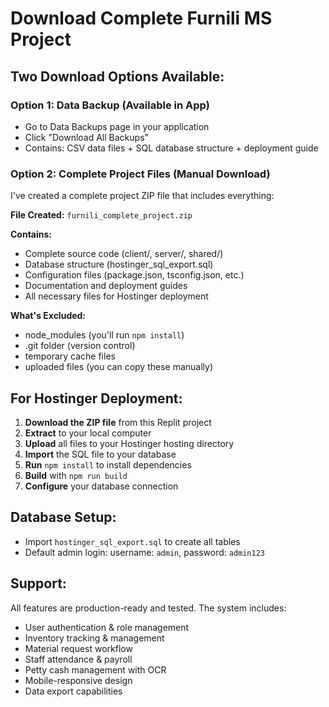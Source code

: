 # Download Complete Furnili MS Project

## Two Download Options Available:

### Option 1: Data Backup (Available in App)
- Go to Data Backups page in your application
- Click "Download All Backups"
- Contains: CSV data files + SQL database structure + deployment guide

### Option 2: Complete Project Files (Manual Download)
I've created a complete project ZIP file that includes everything:

**File Created:** `furnili_complete_project.zip`

**Contains:**
- Complete source code (client/, server/, shared/)
- Database structure (hostinger_sql_export.sql)
- Configuration files (package.json, tsconfig.json, etc.)
- Documentation and deployment guides
- All necessary files for Hostinger deployment

**What's Excluded:**
- node_modules (you'll run `npm install`)
- .git folder (version control)
- temporary cache files
- uploaded files (you can copy these manually)

## For Hostinger Deployment:

1. **Download the ZIP file** from this Replit project
2. **Extract** to your local computer
3. **Upload** all files to your Hostinger hosting directory
4. **Import** the SQL file to your database
5. **Run** `npm install` to install dependencies
6. **Build** with `npm run build`
7. **Configure** your database connection

## Database Setup:
- Import `hostinger_sql_export.sql` to create all tables
- Default admin login: username: `admin`, password: `admin123`

## Support:
All features are production-ready and tested. The system includes:
- User authentication & role management
- Inventory tracking & management  
- Material request workflow
- Staff attendance & payroll
- Petty cash management with OCR
- Mobile-responsive design
- Data export capabilities
